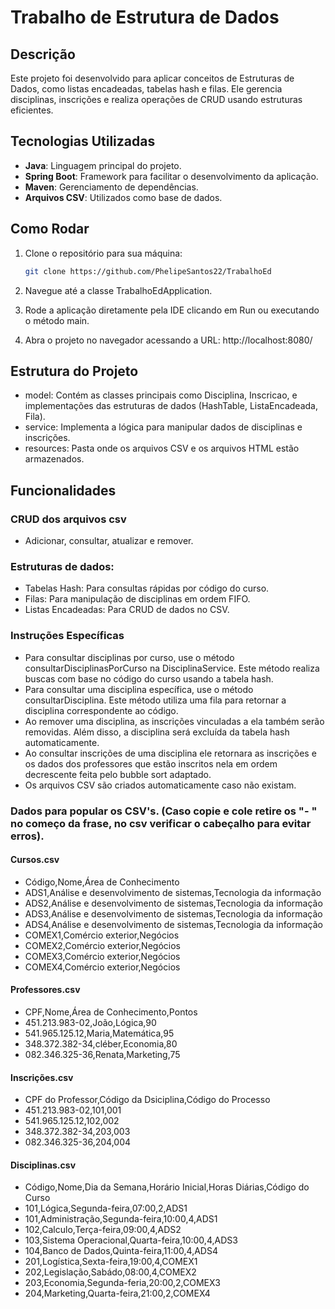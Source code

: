 # Trabalho de Estrutura de Dados

## Descrição
Este projeto foi desenvolvido para aplicar conceitos de Estruturas de Dados, como listas encadeadas, tabelas hash e filas. Ele gerencia disciplinas, inscrições e realiza operações de CRUD usando estruturas eficientes.

## Tecnologias Utilizadas
- **Java**: Linguagem principal do projeto.
- **Spring Boot**: Framework para facilitar o desenvolvimento da aplicação.
- **Maven**: Gerenciamento de dependências.
- **Arquivos CSV**: Utilizados como base de dados.

## Como Rodar

1. Clone o repositório para sua máquina:
   ```bash
   git clone https://github.com/PhelipeSantos22/TrabalhoEd
   
2. Navegue até a classe TrabalhoEdApplication.

3. Rode a aplicação diretamente pela IDE clicando em Run ou executando o método main.

4. Abra o projeto no navegador acessando a URL: http://localhost:8080/

## Estrutura do Projeto
- model: Contém as classes principais como Disciplina, Inscricao, e implementações das estruturas de dados (HashTable, ListaEncadeada, Fila).
- service: Implementa a lógica para manipular dados de disciplinas e inscrições.
- resources: Pasta onde os arquivos CSV e os arquivos HTML estão armazenados.

## Funcionalidades
### CRUD dos arquivos csv
- Adicionar, consultar, atualizar e remover.

### Estruturas de dados:
- Tabelas Hash: Para consultas rápidas por código do curso.
- Filas: Para manipulação de disciplinas em ordem FIFO.
- Listas Encadeadas: Para CRUD de dados no CSV.

### Instruções Específicas
- Para consultar disciplinas por curso, use o método consultarDisciplinasPorCurso na DisciplinaService. Este método realiza buscas com base no código do curso usando a tabela hash.
- Para consultar uma disciplina específica, use o método consultarDisciplina. Este método utiliza uma fila para retornar a disciplina correspondente ao código.
- Ao remover uma disciplina, as inscrições vinculadas a ela também serão removidas. Além disso, a disciplina será excluída da tabela hash automaticamente.
- Ao consultar inscrições de uma disciplina ele retornara as inscrições e os dados dos professores que estão inscritos nela em ordem decrescente feita pelo bubble sort adaptado.
- Os arquivos CSV são criados automaticamente caso não existam.

### Dados para popular os CSV's. (Caso copie e cole retire os "- " no começo da frase, no csv verificar o cabeçalho para evitar erros).
#### Cursos.csv 
- Código,Nome,Área de Conhecimento 
- ADS1,Análise e desenvolvimento de sistemas,Tecnologia da informação
- ADS2,Análise e desenvolvimento de sistemas,Tecnologia da informação
- ADS3,Análise e desenvolvimento de sistemas,Tecnologia da informação
- ADS4,Análise e desenvolvimento de sistemas,Tecnologia da informação
- COMEX1,Comércio exterior,Negócios
- COMEX2,Comércio exterior,Negócios
- COMEX3,Comércio exterior,Negócios
- COMEX4,Comércio exterior,Negócios

#### Professores.csv
- CPF,Nome,Área de Conhecimento,Pontos
- 451.213.983-02,João,Lógica,90
- 541.965.125.12,Maria,Matemática,95
- 348.372.382-34,cléber,Economia,80
- 082.346.325-36,Renata,Marketing,75

#### Inscrições.csv
- CPF do Professor,Código da Dsiciplina,Código do Processo
- 451.213.983-02,101,001
- 541.965.125.12,102,002
- 348.372.382-34,203,003
- 082.346.325-36,204,004

#### Disciplinas.csv
- Código,Nome,Dia da Semana,Horário Inicial,Horas Diárias,Código do Curso
- 101,Lógica,Segunda-feira,07:00,2,ADS1
- 101,Administração,Segunda-feira,10:00,4,ADS1
- 102,Calculo,Terça-feira,09:00,4,ADS2
- 103,Sistema Operacional,Quarta-feira,10:00,4,ADS3
- 104,Banco de Dados,Quinta-feira,11:00,4,ADS4
- 201,Logística,Sexta-feira,19:00,4,COMEX1
- 202,Legislação,Sabádo,08:00,4,COMEX2
- 203,Economia,Segunda-feria,20:00,2,COMEX3
- 204,Marketing,Quarta-feira,21:00,2,COMEX4